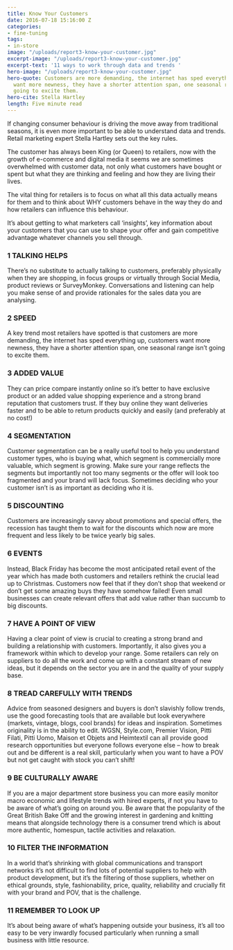 ```yaml
---
title: Know Your Customers
date: 2016-07-18 15:16:00 Z
categories:
- fine-tuning
tags:
- in-store
image: "/uploads/report3-know-your-customer.jpg"
excerpt-image: "/uploads/report3-know-your-customer.jpg"
excerpt-text: '11 ways to work through data and trends '
hero-image: "/uploads/report3-know-your-customer.jpg"
hero-quote: Customers are more demanding, the internet has sped everything up, customers
  want more newness, they have a shorter attention span, one seasonal range isn’t
  going to excite them.
hero-cite: Stella Hartley
length: Five minute read
---
```



If changing consumer behaviour is driving the move away from traditional seasons, it is even more important to be able to understand data and trends. Retail marketing expert Stella Hartley sets out the key rules. 

The customer has always been King (or Queen) to retailers, now with the growth of e-commerce and digital media it seems we are sometimes overwhelmed with customer data, not only what customers have bought or spent but what they are thinking and feeling and how they are living their lives. 

The vital thing for retailers is to focus on what all this data actually means for them and to think about WHY customers behave in the way they do and how retailers can influence this behaviour. 

It’s about getting to what marketers call ‘insights’, key information about your customers that you can use to shape your offer and gain competitive advantage whatever channels you sell through. 

### 1 TALKING HELPS

There’s no substitute to actually talking to customers, preferably physically when they are shopping, in focus groups or virtually through Social Media, product reviews or SurveyMonkey. Conversations and listening can help you make sense of and provide rationales for the sales data you are analysing. 

### 2 SPEED

A key trend most retailers have spotted is that customers are more demanding, the internet has sped everything up, customers want more newness, they have a shorter attention span, one seasonal range isn’t going to excite them. 

### 3 ADDED VALUE

They can price compare instantly online so it’s better to have exclusive product or an added value shopping experience and a strong brand reputation that customers trust. If they buy online they want deliveries faster and to be able to return products quickly and easily (and preferably at no cost!)

### 4 SEGMENTATION

Customer segmentation can be a really useful tool to help you understand customer types, who is buying what, which segment is commercially more valuable, which segment is growing. Make sure your range reflects the segments but importantly not too many segments or the offer will look too fragmented and your brand will lack focus. Sometimes deciding who your customer isn’t is as important as deciding who it is. 

### 5 DISCOUNTING

Customers are increasingly savvy about promotions and special offers, the recession has taught them to wait for the discounts which now are more frequent and less likely to be twice yearly big sales. 

### 6 EVENTS

Instead, Black Friday has become the most anticipated retail event of the year which has made both customers and retailers rethink the crucial lead up to Christmas. Customers now feel that if they don’t shop that weekend or don’t get some amazing buys they have somehow failed! Even small businesses can create relevant offers that add value rather than succumb to big discounts. 

### 7 HAVE A POINT OF VIEW

Having a clear point of view is crucial to creating a strong brand and building a relationship with customers. Importantly, it also gives you a framework within which to develop your range. Some retailers can rely on suppliers to do all the work and come up with a constant stream of new ideas, but it depends on the sector you are in and the quality of your supply base. 

### 8 TREAD CAREFULLY WITH TRENDS

Advice from seasoned designers and buyers is don’t slavishly follow trends, use the good forecasting tools that are available but look everywhere (markets, vintage, blogs, cool brands) for ideas and inspiration. Sometimes originality is in the ability to edit. WGSN, Style.com, Premier Vision, Pitti Filati, Pitti Uomo, Maison et Objets and Heimtextil can all provide good research opportunities but everyone follows everyone else – how to break out and be different is a real skill, particularly when you want to have a POV but not get caught with stock you can’t shift! 

### 9 BE CULTURALLY AWARE

If you are a major department store business you can more easily monitor macro economic and lifestyle trends with hired experts, if not you have to be aware of what’s going on around you. Be aware that the popularity of the Great British Bake Off and the growing interest in gardening and knitting means that alongside technology there is a consumer trend which is about more authentic, homespun, tactile activities and relaxation. 


### 10 FILTER THE INFORMATION 

In a world that’s shrinking with global communications and transport networks it’s not difficult to find lots of potential suppliers to help with product development, but it’s the filtering of those suppliers, whether on ethical grounds, style, fashionability, price, quality, reliability and crucially fit with your brand and POV, that is the challenge. 


### 11 REMEMBER TO LOOK UP
 
It’s about being aware of what’s happening outside your business, it’s all too easy to be very inwardly focused particularly when running a small business with little resource. 
